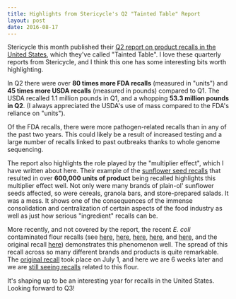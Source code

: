 ```yaml
---
title: Highlights from Stericycle's Q2 "Tainted Table" Report
layout: post
date: 2016-08-17
---
```


Stericycle this month published their [Q2 report on product recalls in the United States](http://www.stericycleexpertsolutions.com/wp-content/uploads/2016/08/STCExpertSOLUTIONS-IndustrySpotlight-US-Q22016-FINAL.pdf), which they've called "Tainted Table". I love these quarterly reports from Stericycle, and I think this one has some interesting bits worth highlighting.

In Q2 there were over **80 times more FDA recalls** (measured in "units") and **45 times more USDA recalls** (measured in pounds) compared to Q1. The USDA recalled 1.1 million pounds in Q1, and a whopping **53.3 million pounds in Q2**. (I always appreciated the USDA's use of mass compared to the FDA's reliance on "units").

Of the FDA recalls, there were more pathogen-related recalls than in any of the past two years. This could likely be a result of increased testing and a large number of recalls linked to past outbreaks thanks to whole genome sequencing.

The report also highlights the role played by the "multiplier effect", which I have written about here. Their example of the [sunflower seed recalls](http://scottlougheed.com/2016/05/10/may-official-listeria-monocytogenes-month/) that resulted in over **600,000 units of product** being recalled highlights this multiplier effect well. Not only were many brands of plain-ol' sunflower seeds affected, so were cereals, granola bars, and store-prepared salads. It was a mess. It shows one of the consequences of the immense consolidation and centralization of certain aspects of the food industry as well as just how serious "ingredient" recalls can be.

More recently, and not covered by the report, the recent *E. coli* contaminated flour recalls (see [here](http://www.foodsafetynews.com/2016/08/baking-mixes-recalled-nationwide-because-of-e-coli-in-flour/), [here](http://www.foodsafetynews.com/2016/07/more-sick-general-mills-recalls-more-flour-traced-to-outbreak/), [here](http://www.foodsafetynews.com/2016/07/marie-callenders-recalls-biscuit-mix-with-general-mills-flour/), [here](http://www.foodsafetynews.com/2016/07/fritters-recalled-breading-contains-flour-linked-to-outbreak/), and [here](http://www.foodsafetynews.com/2016/07/general-mills-flour-recall-causes-pancake-mix-recall/), and the original recall [here](http://www.fda.gov/Safety/Recalls/ucm509693.htm)) demonstrates this phenomenon well. The spread of this recall across so many different brands and products is quite remarkable. The [original recall](http://www.fda.gov/Safety/Recalls/ucm509693.htm) took place on July 1, and here we are 6 weeks later and we are [still seeing recalls](http://www.foodsafetynews.com/2016/08/baking-mixes-recalled-nationwide-because-of-e-coli-in-flour/) related to this flour.

It's shaping up to be an interesting year for recalls in the United States. Looking forward to Q3!
